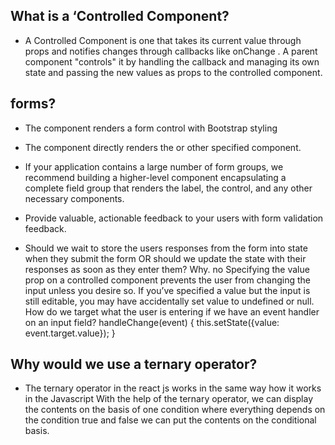 ## What is a ‘Controlled Component?
- A Controlled Component is one that takes its current value through props and notifies changes through callbacks like onChange . A parent component "controls" it by handling the callback and managing its own state and passing the new values as props to the controlled component.


## forms?
- The component renders a form control with Bootstrap styling

- The component directly renders the or other specified component.

- If your application contains a large number of form groups, we recommend building a higher-level component encapsulating a complete field group that renders the label, the control, and any other necessary components.

- Provide valuable, actionable feedback to your users with form validation feedback.

- Should we wait to store the users responses from the form into state when they submit the form OR should we update the state with their responses as soon as they enter them? Why. no Specifying the value prop on a controlled component prevents the user from changing the input unless you desire so. If you’ve specified a value but the input is still editable, you may have accidentally set value to undefined or null. How do we target what the user is entering if we have an event handler on an input field? handleChange(event) { this.setState({value: event.target.value}); }
## Why would we use a ternary operator?
- The ternary operator in the react js works in the same way how it works in the Javascript
With the help of the ternary operator, we can display the contents on the basis of one 
condition where everything depends on the condition true and false we can put the 
contents on the conditional basis.